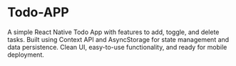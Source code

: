 # Todo-APP
A simple React Native Todo App with features to add, toggle, and delete tasks. Built using Context API and AsyncStorage for state management and data persistence. Clean UI, easy-to-use functionality, and ready for mobile deployment.
